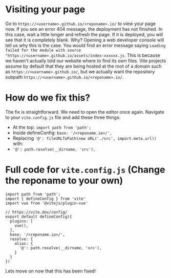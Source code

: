 # Visiting your page

Go to `https://<username>.github.io/<reponame>.io/` to view your page now. If you see an error 404 message, the deployment has not finished. In this case, wait a little longer and refresh the page. If it is deployed, you will see that it is completely blank. Why? Opening a web developer console will tell us why this is the case. You would find an error message saying `Loading failed for the module with source "https://<username>.github.io/assets/index-xxxxxx.js`. This is because we haven't actually told our website where to find its own files. Vite projects assume by default that they are being hosted at the root of a domain such as `https://<username>.github.io/`, but we actually want the repository subpath `https://<username>.github.io/<reponame>.io/`.

# How do we fix this?

The fix is straightforward. We need to open the editor once again. Navigate to your `vite.config.js` file and add these three things: 

- At the top: `import path from 'path';`
- Inside defineConfig: `base: '/<reponame.io>/',`
- Replacing `'@': fileURLToPath(new URL('./src', import.meta.url))` with:
- `'@': path.resolve(__dirname, 'src'),`

# Full code for `vite.config.js` (Change the reponame to your own)
```
import path from 'path';
import { defineConfig } from 'vite'
import vue from '@vitejs/plugin-vue'

// https://vite.dev/config/
export default defineConfig({
  plugins: [
    vue(),
  ],
  base: '/<reponame.io>/',
  resolve: {
    alias: {
      '@': path.resolve(__dirname, 'src'),
    }
  }
})
```

Lets move on now that this has been fixed!
